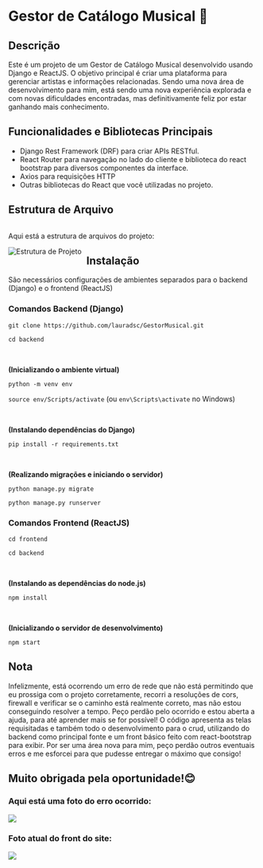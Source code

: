 <h1>Gestor de Catálogo Musical 🎵</h1>
<h2>Descrição</h2>

Este é um projeto de um Gestor de Catálogo Musical desenvolvido usando Django e ReactJS. O objetivo principal é criar uma plataforma para gerenciar artistas e informações relacionadas.
Sendo uma nova área de desenvolvimento para mim, está sendo uma nova experiência explorada e com novas dificuldades encontradas, mas definitivamente feliz por estar ganhando mais conhecimento.

<h2>Funcionalidades e Bibliotecas Principais</h2>

- Django Rest Framework (DRF) para criar APIs RESTful.
- React Router para navegação no lado do cliente e biblioteca do react bootstrap para diversos componentes da interface.
- Axios para requisições HTTP
- Outras bibliotecas do React que você utilizadas no projeto.

<h2>Estrutura de Arquivo</h2>

<div style="overflow: hidden;">
  <p>Aqui está a estrutura de arquivos do projeto:</p>
  <img src="https://github.com/lauradsc/GestorMusical/assets/99484087/d1e88ac2-bd58-4fc0-b6c7-4ab0f250a6ce" alt="Estrutura de Projeto" style="float: left; margin-right: 10px;">

<h2>Instalação</h2>

São necessários configurações de ambientes separados para o backend (Django) e o frontend (ReactJS)

<h3>Comandos Backend (Django)</h3>

<p><code>git clone https://github.com/lauradsc/GestorMusical.git</code></p>
<p><code>cd backend</code></p>

<br>

<b>(Inicializando o ambiente virtual)</b><br>
<p><code>python -m venv env</code></p>
<p><code>source env/Scripts/activate</code> (ou <code>env\Scripts\activate</code> no Windows)</p>

<br>

<b>(Instalando dependências do Django)</b><br>
<p><code>pip install -r requirements.txt</code></p>

<br>

<b>(Realizando migrações e iniciando o servidor)</b><br>
<p><code>python manage.py migrate</code></p>
<p><code>python manage.py runserver</code></p>

<h3>Comandos Frontend (ReactJS)</h3>

<p><code>cd frontend</code></p>
<p><code>cd backend</code></p>

<br>

<b>(Instalando as dependências do node.js)</b><br>
<p><code>npm install</code></p>

<br>

<b>(Inicializando o servidor de desenvolvimento)</b><br>
<p><code>npm start</code></p>

<h2>Nota</h2>
<p> Infelizmente, está ocorrendo um erro de rede que não está permitindo que eu prossiga com o projeto corretamente, recorri a resoluções de cors, firewall e verificar se o caminho está realmente correto, mas não estou conseguindo resolver a tempo. Peço perdão pelo ocorrido e estou aberta a ajuda, para até aprender mais se for possível!
O código apresenta as telas requisitadas e também todo o desenvolvimento para o crud, utilizando do backend como principal fonte e um front básico feito com react-bootstrap para exibir.
Por ser uma área nova para mim, peço perdão outros eventuais erros e me esforcei para que pudesse entregar o máximo que consigo!</p>
   
<h2>Muito obrigada pela oportunidade!😊</h2>

<h3>Aqui está uma foto do erro ocorrido: </h3>

<img src="https://github.com/lauradsc/GestorMusical/assets/99484087/377392ad-5cce-4f8c-a254-788e4216e356">

<h3>Foto atual do front do site:</h3>

<img src="https://github.com/lauradsc/GestorMusical/assets/99484087/54523cd3-598c-470e-88f8-0bb33dc5d575">


